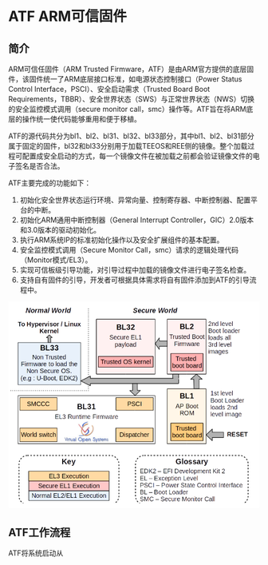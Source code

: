 # ATF ARM可信固件

## 简介

ARM可信任固件（ARM Trusted Firmware，ATF）是由ARM官方提供的底层固件，该固件统一了ARM底层接口标准，如电源状态控制接口（Power Status Control Interface，PSCI）、安全启动需求（Trusted Board Boot Requirements，TBBR）、安全世界状态（SWS）与正常世界状态（NWS）切换的安全监控模式调用（secure monitor call，smc）操作等。ATF旨在将ARM底层的操作统一使代码能够重用和便于移植。

ATF的源代码共分为bl1、bl2、bl31、bl32、bl33部分，其中bl1、bl2、bl31部分属于固定的固件，bl32和bl33分别用于加载TEEOS和REE侧的镜像。整个加载过程可配置成安全启动的方式，每一个镜像文件在被加载之前都会验证镜像文件的电子签名是否合法。

ATF主要完成的功能如下：

1. 初始化安全世界状态运行环境、异常向量、控制寄存器、中断控制器、配置平台的中断。
2. 初始化ARM通用中断控制器（General Interrupt Controller，GIC）2.0版本和3.0版本的驱动初始化。
3. 执行ARM系统IP的标准初始化操作以及安全扩展组件的基本配置。
4. 安全监控模式调用（Secure Monitor Call，smc）请求的逻辑处理代码（Monitor模式/EL3）。
5. 实现可信板级引导功能，对引导过程中加载的镜像文件进行电子签名检查。
6. 支持自有固件的引导，开发者可根据具体需求将自有固件添加到ATF的引导流程中。

![ATF工作流程](../Photos/ATF_work_flow.png)

## ATF工作流程

ATF将系统启动从







